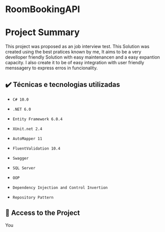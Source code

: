 # RoomBookingAPI
# Project Summary
This project was proposed as an job interview test.
This Solution was created using the best pratices known by me, It aims to be a very develloper friendly Solution with easy maintenancen and a easy expantion capacity.
I also create it to be of easy integration with user friendly menssagery to express erros in funcionality. 

## ✔️ Técnicas e tecnologias utilizadas

- ``C# 10.0``
- ``.NET 6.0``
- ``Entity Framework 6.0.4``
- ``XUnit.net 2.4``
- ``AutoMapper 11``
- ``FluentValidation 10.4``
- ``Swagger``
- ``SQL Server``

- ``OOP``
- ``Dependency Injection and Control Invertion``
- ``Repository Pattern``

## 📁 Access to the Project
 You 